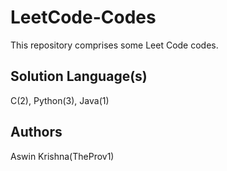 # LeetCode-Codes
This repository comprises some Leet Code codes.

## Solution Language(s)

C(2), Python(3), Java(1)

## Authors

Aswin Krishna(TheProv1)
